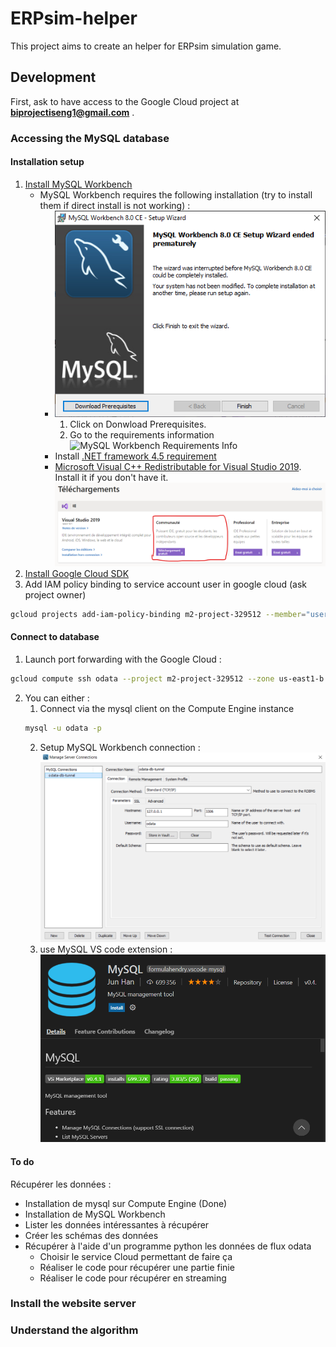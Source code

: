 # ERPsim-helper

This project aims to create an helper for ERPsim simulation game.

## Development

First, ask to have access to the Google Cloud project at **biprojectiseng1@gmail.com** .

### Accessing the MySQL database 

#### Installation setup

1. [Install MySQL Workbench](https://dev.mysql.com/downloads/workbench/)
    - MySQL Workbench requires the following installation (try to install them if direct install is not working) :
        - ![MySQL Workbench Wizard](/docs/img/mysql-workbench-wizard.png)
            1. Click on Donwload Prerequisites.
            2. Go to the requirements information ![MySQL Workbench Requirements Info](mysql-workbench-requirements-info.png)
        - Install [.NET framework 4.5 requirement](https://www.microsoft.com/en-us/download/confirmation.aspx?id=30653)
        - [Microsoft Visual C++ Redistributable for Visual Studio 2019](https://visualstudio.microsoft.com/fr/downloads/?q=Visual+C%2B%2B+Redistributable+for+Visual+Studio+2019). Install it if you don't have it.
        ![Visual Studio download](/docs/img/redistribuable-download.png)
2. [Install Google Cloud SDK](https://cloud.google.com/sdk/docs/install)
3. Add IAM policy binding to service account user in google cloud (ask project owner)
```bash
gcloud projects add-iam-policy-binding m2-project-329512 --member="user:test-user@gmail.com" --role="roles/iam.serviceAccountUser"
```

#### Connect to database

1. Launch port forwarding with the Google Cloud :
```bash
gcloud compute ssh odata --project m2-project-329512 --zone us-east1-b -- -L 3306:localhost:3306
```
2. You can either :
    1. Connect via the mysql client on the Compute Engine instance
    ```bash
    mysql -u odata -p
    ```
    2. Setup MySQL Workbench connection :
    ![MySQL Workbench connection setup](/docs/img/manage-server-connections.png)
    3. use MySQL VS code extension :
    ![MySQL vscode extension](/docs/img/mysql-vscode-extension.png)

#### To do

Récupérer les données :
- Installation de mysql sur Compute Engine (Done)
- Installation de MySQL Workbench
- Lister les données intéressantes à récupérer
- Créer les schémas des données
- Récupérer à l'aide d'un programme python les données de flux odata
    - Choisir le service Cloud permettant de faire ça
    - Réaliser le code pour récupérer une partie finie
    - Réaliser le code pour récupérer en streaming

### Install the website server

### Understand the algorithm